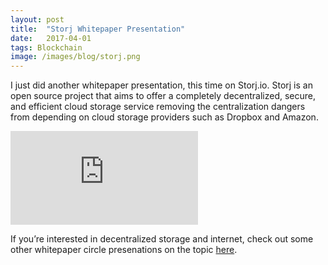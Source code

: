 ```yaml
---
layout:	post
title:	"Storj Whitepaper Presentation"
date:	2017-04-01
tags: Blockchain
image: /images/blog/storj.png
---
```


I just did another whitepaper presentation, this time on Storj.io. Storj is an open source project that aims to offer a completely decentralized, secure, and efficient cloud storage service removing the centralization dangers from depending on cloud storage providers such as Dropbox and Amazon.

<iframe src="https://www.youtube.com/embed/lr9cE0qZnMM" frameborder="0" allowfullscreen></iframe>

If you’re interested in decentralized storage and internet, check out some other whitepaper circle presenations on the topic [here](https://www.youtube.com/playlist?list=PLSONl1AVlZNWdYxv2vlAePGkIVgV6Tp4P).

  